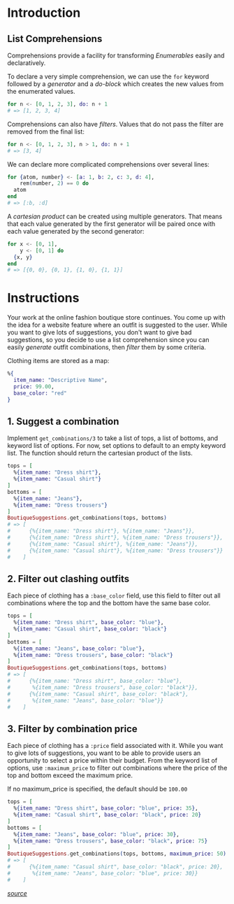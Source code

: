 # Introduction

## List Comprehensions

Comprehensions provide a facility for transforming _Enumerables_ easily and declaratively.

To declare a very simple comprehension, we can use the `for` keyword followed by a _generator_ and a _do-block_ which creates the new values from the enumerated values.

```elixir
for n <- [0, 1, 2, 3], do: n + 1
# => [1, 2, 3, 4]
```

Comprehensions can also have _filters_. Values that do not pass the filter are removed from the final list:

```elixir
for n <- [0, 1, 2, 3], n > 1, do: n + 1
# => [3, 4]
```

We can declare more complicated comprehensions over several lines:

```elixir
for {atom, number} <- [a: 1, b: 2, c: 3, d: 4],
    rem(number, 2) == 0 do
  atom
end
# => [:b, :d]
```

A _cartesian product_ can be created using multiple generators. That means that each value generated by the first generator will be paired once with each value generated by the second generator:

```elixir
for x <- [0, 1],
    y <- [0, 1] do
  {x, y}
end
# => [{0, 0}, {0, 1}, {1, 0}, {1, 1}]
```

# Instructions

Your work at the online fashion boutique store continues. You come up with the idea for a website feature where an outfit is suggested to the user. While you want to give lots of suggestions, you don't want to give bad suggestions, so you decide to use a list comprehension since you can easily _generate_ outfit combinations, then _filter_ them by some criteria.

Clothing items are stored as a map:

```elixir
%{
  item_name: "Descriptive Name",
  price: 99.00,
  base_color: "red"
}
```

## 1. Suggest a combination

Implement `get_combinations/3` to take a list of tops, a list of bottoms, and keyword list of options. For now, set options to default to an empty keyword list. The function should return the cartesian product of the lists.

```elixir
tops = [
  %{item_name: "Dress shirt"},
  %{item_name: "Casual shirt"}
]
bottoms = [
  %{item_name: "Jeans"},
  %{item_name: "Dress trousers"}
]
BoutiqueSuggestions.get_combinations(tops, bottoms)
# => [
#      {%{item_name: "Dress shirt"}, %{item_name: "Jeans"}},
#      {%{item_name: "Dress shirt"}, %{item_name: "Dress trousers"}},
#      {%{item_name: "Casual shirt"}, %{item_name: "Jeans"}},
#      {%{item_name: "Casual shirt"}, %{item_name: "Dress trousers"}}
#    ]
```

## 2. Filter out clashing outfits

Each piece of clothing has a `:base_color` field, use this field to filter out all combinations where the top and the bottom have the same base color.

```elixir
tops = [
  %{item_name: "Dress shirt", base_color: "blue"},
  %{item_name: "Casual shirt", base_color: "black"}
]
bottoms = [
  %{item_name: "Jeans", base_color: "blue"},
  %{item_name: "Dress trousers", base_color: "black"}
]
BoutiqueSuggestions.get_combinations(tops, bottoms)
# => [
#      {%{item_name: "Dress shirt", base_color: "blue"},
#       %{item_name: "Dress trousers", base_color: "black"}},
#      {%{item_name: "Casual shirt", base_color: "black"},
#       %{item_name: "Jeans", base_color: "blue"}}
#    ]
```

## 3. Filter by combination price

Each piece of clothing has a `:price` field associated with it. While you want to give lots of suggestions, you want to be able to provide users an opportunity to select a price within their budget. From the keyword list of options, use `:maximum_price` to filter out combinations where the price of the top and bottom exceed the maximum price.

If no maximum_price is specified, the default should be `100.00`

```elixir
tops = [
  %{item_name: "Dress shirt", base_color: "blue", price: 35},
  %{item_name: "Casual shirt", base_color: "black", price: 20}
]
bottoms = [
  %{item_name: "Jeans", base_color: "blue", price: 30},
  %{item_name: "Dress trousers", base_color: "black", price: 75}
]
BoutiqueSuggestions.get_combinations(tops, bottoms, maximum_price: 50)
# => [
#      {%{item_name: "Casual shirt", base_color: "black", price: 20},
#       %{item_name: "Jeans", base_color: "blue", price: 30}}
#    ]
```

[_source_](https://exercism.org/tracks/elixir/exercises/boutique-suggestions)
